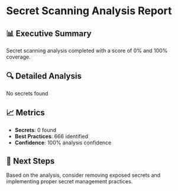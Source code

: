 # Secret Scanning Analysis Report

## 📊 Executive Summary
Secret scanning analysis completed with a score of 0% and 100% coverage.

## 🔍 Detailed Analysis
No secrets found

## 📈 Metrics
- **Secrets**: 0 found
- **Best Practices**: 666 identified
- **Confidence**: 100% analysis confidence

## 🎯 Next Steps
Based on the analysis, consider removing exposed secrets and implementing proper secret management practices.
